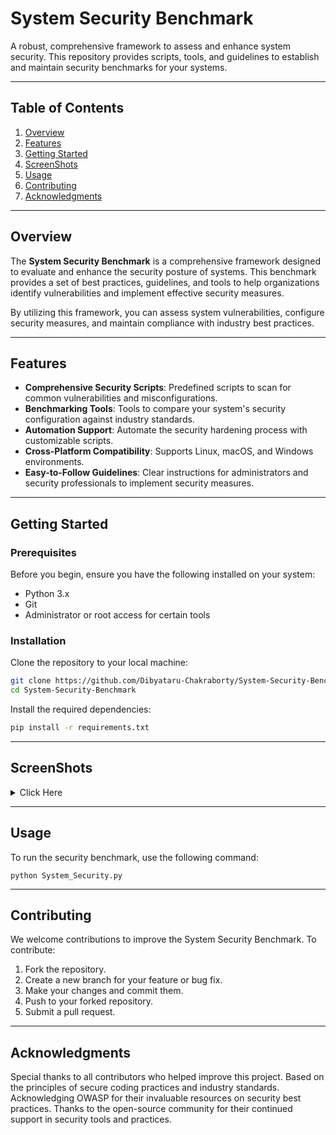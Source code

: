 # **System Security Benchmark**

A robust, comprehensive framework to assess and enhance system security. This repository provides scripts, tools, and guidelines to establish and maintain security benchmarks for your systems.

---

## **Table of Contents**

1. [Overview](#overview)
2. [Features](#features)
3. [Getting Started](#getting-started)
4. [ScreenShots](#screenshots)
5. [Usage](#usage)
6. [Contributing](#contributing)
7. [Acknowledgments](#acknowledgments)

---

## **Overview**

The **System Security Benchmark** is a comprehensive framework designed to evaluate and enhance the security posture of systems. This benchmark provides a set of best practices, guidelines, and tools to help organizations identify vulnerabilities and implement effective security measures.

By utilizing this framework, you can assess system vulnerabilities, configure security measures, and maintain compliance with industry best practices.

---

## **Features**

- **Comprehensive Security Scripts**: Predefined scripts to scan for common vulnerabilities and misconfigurations.
- **Benchmarking Tools**: Tools to compare your system's security configuration against industry standards.
- **Automation Support**: Automate the security hardening process with customizable scripts.
- **Cross-Platform Compatibility**: Supports Linux, macOS, and Windows environments.
- **Easy-to-Follow Guidelines**: Clear instructions for administrators and security professionals to implement security measures.

---

## **Getting Started**

### Prerequisites

Before you begin, ensure you have the following installed on your system:

- Python 3.x
- Git
- Administrator or root access for certain tools

### Installation

Clone the repository to your local machine:

```bash
git clone https://github.com/Dibyataru-Chakraborty/System-Security-Benchmark.git
cd System-Security-Benchmark
```

Install the required dependencies:

```bash
pip install -r requirements.txt
```

---

## **ScreenShots**
<details><summary>Click Here</summary>
 
   ![WhatsApp Image 2024-11-22 at 04 29 22 (2)](https://github.com/user-attachments/assets/b3ebdd6e-e724-461a-954c-8846b73fc8bd)
   ![WhatsApp Image 2024-11-22 at 04 29 11](https://github.com/user-attachments/assets/dd110afc-d2bf-45c3-b3d7-e12fc0c6d2c0)
   ![WhatsApp Image 2024-11-22 at 04 29 23](https://github.com/user-attachments/assets/eacecfd8-d842-49ea-a873-2bda9aa95200)
   ![WhatsApp Image 2024-11-22 at 04 29 23 (1)](https://github.com/user-attachments/assets/18866973-84c4-482d-b1df-03f1cb5620cf)
   ![WhatsApp Image 2024-11-22 at 04 29 21](https://github.com/user-attachments/assets/50cd86c1-7e43-493f-9c81-d19b2dd480a0)
   ![WhatsApp Image 2024-11-22 at 04 29 22](https://github.com/user-attachments/assets/72a78d57-4349-4317-a152-aa0f5df56911)
   ![WhatsApp Image 2024-11-22 at 04 29 22 (1)](https://github.com/user-attachments/assets/8a8be757-9120-4b2d-9fb2-dc7dee28d9ca)

</details>

---

## **Usage**

To run the security benchmark, use the following command:

    python System_Security.py

---

## **Contributing**

We welcome contributions to improve the System Security Benchmark. To contribute:

1. Fork the repository.
2. Create a new branch for your feature or bug fix.
3. Make your changes and commit them.
4. Push to your forked repository.
5. Submit a pull request.

---

## **Acknowledgments**

Special thanks to all contributors who helped improve this project.
Based on the principles of secure coding practices and industry standards.
Acknowledging OWASP for their invaluable resources on security best practices.
Thanks to the open-source community for their continued support in security tools and practices.